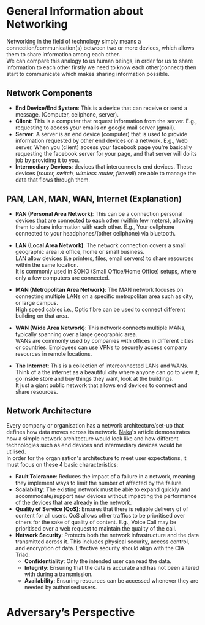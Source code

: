 # General Information about Networking

Networking in the field of technology simply means a connection/communication(s) between two or more devices, which allows them to share information among each other.  
We can compare this analogy to us human beings, in order for us to share information to each other firstly we need to know each other(connect) then start to communicate which makes sharing information possible.


## Network Components

- **End Device/End System**: This is a device that can receive or send a message. (Computer, cellphone, server).
- **Client**: This is a computer that request information from the server. E.g., requesting to access your emails on google mail server (gmail).
- **Server**: A server is an end device (computer) that is used to provide information requested by other end devices on a network. E.g., Web server, When you (client) access your facebook page you're basically requesting the facebook server for your page, and that server will do its job by providing it to you.
- **Intermediary Devices**: devices that interconnects end devices. These devices (*router, switch, wireless router, firewall*) are able to manage the data that flows through them.    


## PAN, LAN, MAN, WAN, Internet (Explanation)

- **PAN (Personal Area Network)**: This can be a connection personal devices that are connected to each other (within few meters), allowing them to share information with each other. E.g., Your cellphone connected to your headphones/(other cellphone) via bluetooth. 

- **LAN (Local Area Network)**: The network connection covers a small geographic area i.e office, home or small business.  
LAN allow devices (i.e printers, files, email servers) to share resources within the same location.  
It is commonly used in SOHO (Small Office/Home Office) setups, where only a few computers are connected.

- **MAN (Metropolitan Area Network)**: The MAN network focuses on connecting multiple LANs on a specific metropolitan area such as city, or large campus.  
High speed cables i.e., Optic fibre can be used to connect different building on that area. 

- **WAN (Wide Area Network)**: This network connects multiple MANs, typically spanning over a large geographic area.  
WANs are commonly used by companies with offices in different cities or countries. Employees can use VPNs to securely access company resources in remote locations.

- **The Internet**: This is a collection of interconnected LANs and WANs.  
Think of a the internet as a beautiful city where anyone can go to view it, go inside store and buy things they want, look at the buildings.  
It just a giant public network that allows end devices to connect and share resources.


## Network Architecture
Every company or organisation has a network architecture/set-up that defines how data moves across its network. [Naka](https://medium.com/@nakah_/recommended-design-for-a-secure-network-architecture-15612e17ece4)'s article demonstrates how a simple network architecture would look like and how different technologies such as end devices and intermediary devices would be utilised.  
In order for the organisation's architecture to meet user expectations, it must focus on these 4 basic characteristics:  
- **Fault Tolerance**: Reduces the impact of a failure in a network, meaning they implement ways to limit the number of affected by the failure.
- **Scalability**: The existing network must be able to expand quickly and accommodate/support new devices without impacting the performance of the devices that are already in the network.
- **Quality of Service (QoS)**: Ensures that there is reliable delivery of  of content for all users. QoS allows other traffics to be prioritised over others for the sake of quality of content. E.g., Voice Call may be prioritised over a web request to maintain the quality of the call.
- **Network Security**: Protects both the network infrastructure and the data transmitted across it. This includes physical security, access control, and encryption of data. Effective security should align with the CIA Triad:
    - **Confidentiality**: Only the intended user can read the data.
    - **Integrity**: Ensuring that the data is accurate and has not been altered with during a transmission.
    - **Availability**: Ensuring resources can be accessed whenever they are needed by authorised users.


# Adversary’s Perspective
